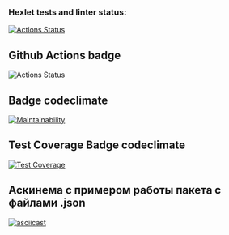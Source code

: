 ### Hexlet tests and linter status:
[![Actions Status](https://github.com/Celovechek/python-project-50/actions/workflows/hexlet-check.yml/badge.svg)](https://github.com/Celovechek/python-project-50/actions)

## Github Actions badge
![Actions Status](https://github.com/Celovechek/python-project-50/actions/workflows/gendiff.yml/badge.svg)

## Badge codeclimate
[![Maintainability](https://api.codeclimate.com/v1/badges/58f4d6dbbd5ce58036ec/maintainability)](https://codeclimate.com/github/Celovechek/python-project-50/maintainability)

## Test Coverage Badge codeclimate
[![Test Coverage](https://api.codeclimate.com/v1/badges/58f4d6dbbd5ce58036ec/test_coverage)](https://codeclimate.com/github/Celovechek/python-project-50/test_coverage)

## Аскинема с примером работы пакета с файлами .json
[![asciicast](https://asciinema.org/a/MBh3AdrOC55jdITsVmKpf04kS.svg)](https://asciinema.org/a/MBh3AdrOC55jdITsVmKpf04kS)
